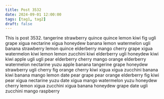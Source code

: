 ```yaml
---
title: Post 3532
date: 2024-09-01 12:00:00
tags: [tag1, tag2]
draft: false
---
```

This is post 3532.
tangerine
strawberry
quince
quince
lemon
kiwi
fig
ugli
grape
xigua
nectarine
xigua
honeydew
banana
lemon
watermelon
ugli
banana
strawberry
lemon
quince
elderberry
mango
cherry
grape
xigua
watermelon
kiwi
lemon
lemon
zucchini
kiwi
elderberry
ugli
honeydew
kiwi
kiwi
apple
ugli
ugli
pear
elderberry
cherry
mango
orange
elderberry
watermelon
nectarine
yuzu
apple
banana
tangerine
grape
honeydew
strawberry
ugli
cherry
fig
orange
cherry
kiwi
xigua
xigua
zucchini
banana
kiwi
banana
mango
lemon
date
pear
grape
pear
orange
elderberry
fig
kiwi
pear
xigua
nectarine
yuzu
date
xigua
mango
watermelon
yuzu
honeydew
cherry
lemon
xigua
zucchini
xigua
banana
honeydew
grape
date
ugli
zucchini
mango
raspberry
